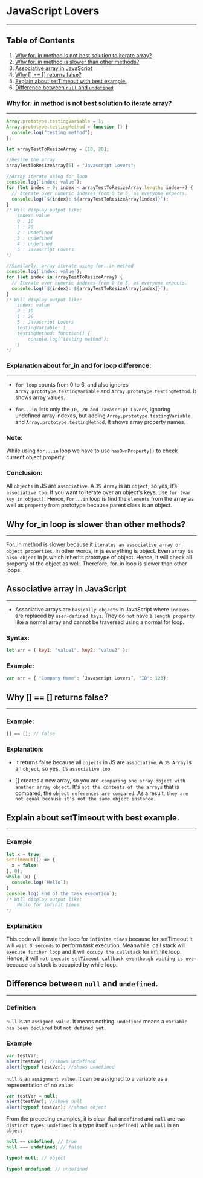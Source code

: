 # JavaScript Lovers

---

## Table of Contents

1. [Why for..in method is not best solution to iterate array?](#forin_drawback)
2. [Why for..in method is slower than other methods?](#forin_slower)
3. [Associative array in JavaScript](#associative_array)
4. [Why [] == [] returns false?](#array_comparison)
5. [Explain about setTimeout with best example.](#setTimeout_explain)
6. [Difference between `null` and `undefined`](#diff_null_and_undefined)

### Why for..in method is not best solution to iterate array?<a name="forin_drawback"></a>

---

```javascript
Array.prototype.testingVariable = 1;
Array.prototype.testingMethod = function () {
  console.log("testing method");
};

let arrayTestToResizeArray = [10, 20];

//Resize the array
arrayTestToResizeArray[5] = "Javascript Lovers";

//Array iterate using for loop
console.log(`index: value`);
for (let index = 0; index < arrayTestToResizeArray.length; index++) {
  // Iterate over numeric indexes from 0 to 5, as everyone expects.
  console.log(`${index}: ${arrayTestToResizeArray[index]}`);
}
/* Will display output like:
    index: value
    0 : 10
    1 : 20
    2 : undefined
    3 : undefined
    4 : undefined
    5 : Javascript Lovers
*/

//Similarly, array iterate using for..in method
console.log(`index: value`);
for (let index in arrayTestToResizeArray) {
  // Iterate over numeric indexes from 0 to 5, as everyone expects.
  console.log(`${index}: ${arrayTestToResizeArray[index]}`);
}
/* Will display output like:
    index: value
    0 : 10
    1 : 20
    5 : Javascript Lovers
    testingVariable: 1
    testingMethod: function() {
        console.log("testing method");
    }
*/
```

### Explanation about for_in and for loop difference:

---

- `for loop` counts from 0 to 6, and also ignores `Array.prototype.testingVariable` and `Array.prototype.testingMethod`. It shows array values.

- `for...in` lists only the `10, 20 and Javascript Lovers`, ignoring undefined array indexes, but adding `Array.prototype.testingVariable` and `Array.prototype.testingMethod`. It shows array property names.

### Note:

While using `for...in` loop we have to use `hasOwnProperty()` to check current object property.

### Conclusion:

All `objects` in JS are `associative`. A `JS Array` is an `object`, so yes, it’s `associative too`. If you want to iterate over an object's keys, use `for (var key in object)`. Hence, `For...in` loop is find the `elements` from the array as well as `property` from prototype because parent class is an object.

## Why for_in loop is slower than other methods?<a name="forin_slower"></a>

---

For..in method is slower because it `iterates an associative array or object properties`. In other words, in js everything is object. Even `array is also object` in js which inherits prototype of object. Hence, it will check all property of the object as well. Therefore, for..in loop is slower than other loops.

## Associative array in JavaScript<a name="associative_array"></a>

---

- Associative arrays are `basically objects` in JavaScript where `indexes` are replaced by `user-defined keys`. They do `not` have a `length property` like a normal array and cannot be traversed using a normal for loop.

### Syntax:

```javascript
let arr = { key1: "value1", key2: "value2" };
```

### Example:

```javascript
var arr = { "Company Name": ‘Javascript Lovers’, "ID": 123};
```

## Why [] == [] returns false?<a name="array_comparison"></a>

---

### Example:

```javascript
[] == []; // false
```

### Explanation:

- It returns false because all `objects` in JS are `associative`. A `JS Array` is an `object`, so yes, it’s `associative too`.

- [] creates a new array, so you are` comparing one array object with another array object`. It's `not the contents of the arrays` that is compared, the `object references are compared`. As a result, `they are not equal because it's not the same object instance.`

## Explain about setTimeout with best example.<a name="setTimeout_explain"></a>

---

### Example

```javascript
let x = true;
setTimeout(() => {
  x = false;
}, 0);
while (x) {
  console.log(`Hello`);
}
console.log(`End of the task execution`);
/* Will display output like:
    Hello for infinit times
*/
```

### Explanation

This code will iterate the loop for `infinite times` because for setTimeout it will `wait 0 seconds` to perform task execution. Meanwhile, call stack will `execute further loop` and it will `occupy the callstack` for infinite loop. Hence, it will `not execute setTimeout callback eventhough waiting is over` because callstack is occupied by while loop.

## Difference between `null` and `undefined`.<a name="diff_null_and_undefined"></a>

---

### Definition

`null` is an `assigned value`. It means nothing. `undefined` means a `variable has been declared` but `not defined yet`.

### Example

```javascript
var testVar;
alert(testVar); //shows undefined
alert(typeof testVar); //shows undefined
```

`null` is an `assignment value`. It can be assigned to a variable as a representation of no value:

```javascript
var testVar = null;
alert(testVar); //shows null
alert(typeof testVar); //shows object
```

From the preceding examples, it is clear that `undefined` and `null` are `two distinct types`: `undefined` is a type itself `(undefined)` while `null` is an `object.`

```javascript
null == undefined; // true
null === undefined; // false

typeof null; // object

typeof undefined; // undefined
```
